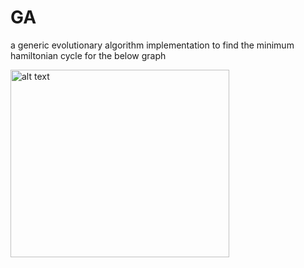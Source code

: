 # GA
a generic evolutionary algorithm implementation to find the minimum hamiltonian cycle for the below graph

<img src="https://user-images.githubusercontent.com/42387530/123927002-ae2bcc00-d9a1-11eb-8491-2d0cdfa8bc97.JPG" alt="alt text" width="350px" height="300px">

